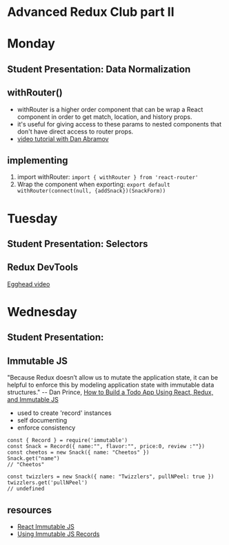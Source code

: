 # Advanced Redux Club part II

# Monday 

## Student Presentation: Data Normalization

## withRouter()
- withRouter is a higher order component that can be wrap a React component in order to get match, location, and history props.
- it's useful for giving access to these params to nested components that don't have direct access to router props. 
- <a href="https://egghead.io/lessons/javascript-redux-using-withrouter-to-inject-the-params-into-connected-components">video tutorial with Dan Abramov</a>

## implementing
1. import withRouter: ```import { withRouter } from 'react-router'```
2. Wrap the component when exporting: ```export default withRouter(connect(null, {addSnack})(SnackForm))```

# Tuesday

## Student Presentation: Selectors 

## Redux DevTools
<a href="https://egghead.io/lessons/javascript-getting-started-with-redux-dev-tools">Egghead video</a>

# Wednesday
 
## Student Presentation: 

## Immutable JS
"Because Redux doesn’t allow us to mutate the application state, it can be helpful to enforce this by modeling application state with immutable data structures." -- Dan Prince, <a href="https://www.sitepoint.com/how-to-build-a-todo-app-using-react-redux-and-immutable-js/">How to Build a Todo App Using React, Redux, and Immutable JS</a>
- used to create 'record' instances
- self documenting
- enforce consistency

```
const { Record } = require('immutable')
const Snack = Record({ name:"", flavor:"", price:0, review :""})
const cheetos = new Snack({ name: "Cheetos" })
Snack.get("name") 
// "Cheetos"

const twizzlers = new Snack({ name: "Twizzlers", pullNPeel: true })
twizzlers.get('pullNPeel')
// undefined
```
## resources
- <a href="https://facebook.github.io/immutable-js/docs/#/Record">React Immutable JS</a>
- <a href="https://tonyhb.gitbooks.io/redux-without-profanity/content/using_immutablejs_records.html">Using Immutable JS Records</a>





